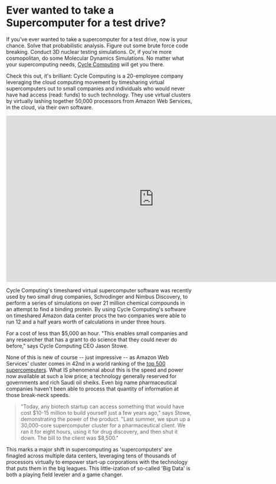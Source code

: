# Ever wanted to take a Supercomputer for a test drive?
If you've ever wanted to take a supercomputer for a test drive, now is your chance. Solve that probabilistic analysis. Figure out some brute force code breaking. Conduct 3D nuclear testing simulations. Or, if you're more cosmopolitan, do some Molecular Dynamics Simulations. No matter what your supercomputing needs, <a href="http://cyclecomputing.com/">Cycle Computing</a> will get you there. 

Check this out, it's brilliant: Cycle Computing is a 20-employee company leveraging the cloud computing movement by timesharing virtual supercomputers out to small companies and individuals who would never have had access (read: funds) to such technology. They use virtual clusters by virtually lashing together 50,000 processors from Amazon Web Services, in the cloud, via their own software.

<iframe width="800" height="450" src="https://www.youtube.com/embed/aJEt3Q8wT0k" title="YouTube video player" frameborder="0" allow="accelerometer; autoplay; clipboard-write; encrypted-media; gyroscope; picture-in-picture; web-share" referrerpolicy="strict-origin-when-cross-origin" allowfullscreen></iframe>

Cycle Computing's timeshared virtual supercomputer software was recently used by two small drug companies, Schrodinger and Nimbus Discovery, to perform a series of simulations on over 21 million chemical compounds  in an attempt to find a binding protein. By using Cycle Computing's software on timeshared Amazon data center procs the two companies were able to run 12 and a half years worth of calculations in under three hours. 

For a cost of less than $5,000 an hour. "This enables small companies and any researcher that has a grant to do science that they could never do before," says Cycle Computing CEO Jason Stowe.

None of this is new of course -- just impressive -- as Amazon Web Services' cluster comes in 42nd in a world ranking of the <a href="http://www.top500.org/list/2011/11/100">top 500 supercomputers</a>. What IS phenomenal about this is the speed and power now available at such a low price; a technology generally reserved for governments and rich Saudi oil sheiks. Even big name pharmaceutical companies haven't been able to process that quantity of information at those break-neck speeds.

> "Today, any biotech startup can access something that would have cost $10-15 million to build yourself just a few years ago,"  says Stowe, demonstrating the power of the product. "Last summer, we spun up a 30,000-core supercomputer cluster for a pharmaceutical client. We ran it for eight hours, using it for drug discovery, and then shut it down. The bill to the client was $8,500."

This marks a major shift in supercomputing as 'supercomputers' are finagled across multiple data centers, leveraging tens of thousands of processors virtually to empower start-up corporations with the technology that puts them in the big leagues. This little-ization of so-called 'Big Data' is both a playing field leveler and a game changer.
